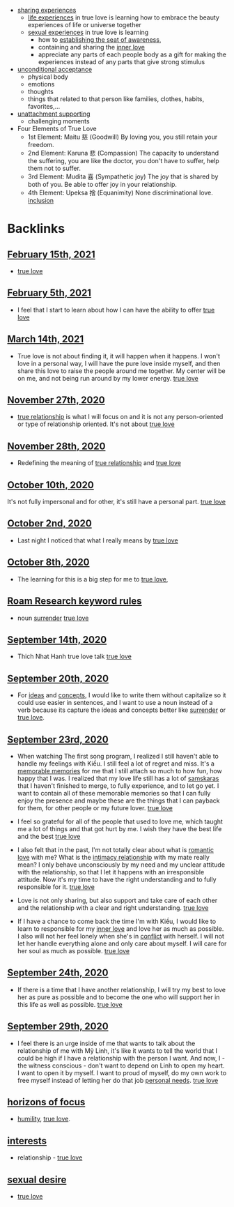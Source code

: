 - [sharing experiences](<sharing experiences.md>)
    - [life experiences](<life experiences.md>) in true love is learning how to embrace the beauty experiences of life or universe together
    - [sexual experiences](<sexual experiences.md>) in true love is learning 
        - how to [establishing the seat of awareness](<establishing the seat of awareness.md>), 
        - containing and sharing the [inner love](<inner love.md>)
        - appreciate any parts of each people body as a gift for making the experiences instead of any parts that give strong stimulus
- [unconditional acceptance](<unconditional acceptance.md>)
    - physical body
    - emotions
    - thoughts
    - things that related to that person like families, clothes, habits, favorites,...
- [unattachment supporting](<unattachment supporting.md>)
    - challenging moments
- Four Elements of True Love
    - 1st Element: Maitu 慈 (Goodwill) By loving you, you still retain your freedom.
    - 2nd Element: Karuna 悲 (Compassion) The capacity to understand the suffering, you are like the doctor, you don't have to suffer, help them not to suffer.
    - 3rd Element: Mudita 喜 (Sympathetic joy) The joy that is shared by both of you. Be able to offer joy in your relationship.
    - 4th Element: Upeksa 捨 (Equanimity) None discriminational love. [inclusion](<inclusion.md>)

# Backlinks
## [February 15th, 2021](<February 15th, 2021.md>)
- [true love](<true love.md>)

## [February 5th, 2021](<February 5th, 2021.md>)
- I feel that I start to learn about how I can have the ability to offer [true love](<true love.md>)

## [March 14th, 2021](<March 14th, 2021.md>)
- True love is not about finding it, it will happen when it happens. I won't love in a personal way, I will have the pure love inside myself, and then share this love to raise the people around me together. My center will be on me, and not being run around by my lower energy. [true love](<true love.md>)

## [November 27th, 2020](<November 27th, 2020.md>)
- [true relationship](<true relationship.md>) is what I will focus on and it is not any person-oriented or type of relationship oriented. It's not about [true love](<true love.md>)

## [November 28th, 2020](<November 28th, 2020.md>)
- Redefining the meaning of [true relationship](<true relationship.md>) and [true love](<true love.md>)

## [October 10th, 2020](<October 10th, 2020.md>)
It's not fully impersonal and for other, it's still have a personal part. [true love](<true love.md>)

## [October 2nd, 2020](<October 2nd, 2020.md>)
- Last night I noticed that what I really means by [true love](<true love.md>)

## [October 8th, 2020](<October 8th, 2020.md>)
- The learning for this is a big step for me to [true love](<true love.md>),

## [Roam Research keyword rules](<Roam Research keyword rules.md>)
- noun [surrender](<surrender.md>) [true love](<true love.md>)

## [September 14th, 2020](<September 14th, 2020.md>)
- Thich Nhat Hanh true love talk [true love](<true love.md>)

## [September 20th, 2020](<September 20th, 2020.md>)
- For [ideas](<ideas.md>) and [concepts](<concepts.md>), I would like to write them without capitalize so it could use easier in sentences, and I want to use a noun instead of a verb because its capture the ideas and concepts better like [surrender](<surrender.md>) or [true love](<true love.md>).

## [September 23rd, 2020](<September 23rd, 2020.md>)
- When watching The first song program, I realized I still haven't able to handle my feelings with Kiều. I still feel a lot of regret and miss. It's a [memorable memories](<memorable memories.md>) for me that I still attach so much to how fun, how happy that I was. I realized that my love life still has a lot of [samskaras](<samskaras.md>) that I haven't finished to merge, to fully experience, and to let go yet. I want to contain all of these memorable memories so that I can fully enjoy the presence and maybe these are the things that I can payback for them, for other people or my future lover. [true love](<true love.md>)

- I feel so grateful for all of the people that used to love me, which taught me a lot of things and that got hurt by me. I wish they have the best life and the best [true love](<true love.md>)

- I also felt that in the past, I'm not totally clear about what is [romantic love](<romantic love.md>) with me? What is the [intimacy relationship](<intimacy relationship.md>) with my mate really mean? I only behave unconsciously by my need and my unclear attitude with the relationship, so that I let it happens with an irresponsible attitude. Now it's my time to have the right understanding and to fully responsible for it. [true love](<true love.md>)

- Love is not only sharing, but also support and take care of each other and the relationship with a clear and right understanding. [true love](<true love.md>)

-  If I have a chance to come back the time I'm with Kiều, I would like to learn to responsible for my [inner love](<inner love.md>) and love her as much as possible. I also will not her feel lonely when she's in [conflict](<conflict.md>) with herself. I will not let her handle everything alone and only care about myself. I will care for her soul as much as possible. [true love](<true love.md>)

## [September 24th, 2020](<September 24th, 2020.md>)
- If there is a time that I have another relationship, I will try my best to love her as pure as possible and to become the one who will support her in this life as well as possible. [true love](<true love.md>)

## [September 29th, 2020](<September 29th, 2020.md>)
- I feel there is an urge inside of me that wants to talk about the relationship of me with Mỹ Linh, it's like it wants to tell the world that I could be high if I have a relationship with the person I want. And now, I - the witness conscious - don't want to depend on Linh to open my heart. I want to open it by myself. I want to proud of myself, do my own work to free myself instead of letting her do that job [personal needs](<personal needs.md>). [true love](<true love.md>)

## [horizons of focus](<horizons of focus.md>)
- [humility](<humility.md>), [true love](<true love.md>).

## [interests](<interests.md>)
- relationship - [true love](<true love.md>)

## [sexual desire](<sexual desire.md>)
- [true love](<true love.md>)

